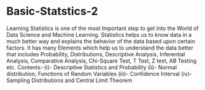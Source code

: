 # Basic-Statstics-2
Learning Statistics is one of the most Important step to get into the World of Data Science and Machine Learning. Statistics helps us to know data in a much better way and explains the behavior of the data based upon certain factors. It has many Elements which help us to understand the data better that includes Probability, Distributions, Descriptive Analysis, Inferential Analysis, Comparative Analysis, Chi-Square Test, T Test, Z test, AB Testing etc.
Contents:-(i)- Descriptive Statistics and Probability (ii)- Normal distribution, Functions of Random Variables (iii)- Confidence Interval (iv)- Sampling Distributions and Central Limit Theorem
